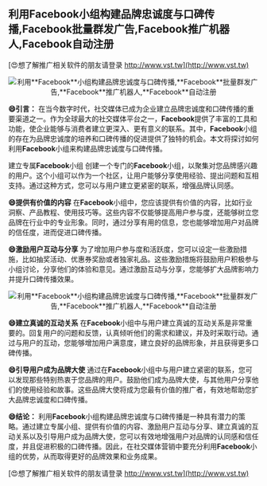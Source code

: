 ## **利用**Facebook**小组构建品牌忠诚度与口碑传播,**Facebook**批量群发广告,**Facebook**推广机器人,**Facebook**自动注册**

[😍想了解推广相关软件的朋友请登录 http://www.vst.tw](http://www.vst.tw)

 <center><img src="https://vst.tw/MP4/tuiguang/png/3.png" alt="利用**Facebook**小组构建品牌忠诚度与口碑传播,**Facebook**批量群发广告,**Facebook**推广机器人,**Facebook**自动注册"></center>

**😄引言：**
在当今数字时代，社交媒体已成为企业建立品牌忠诚度和口碑传播的重要渠道之一。作为全球最大的社交媒体平台之一，**Facebook**提供了丰富的工具和功能，使企业能够与消费者建立更深入、更有意义的联系。其中，**Facebook**小组的存在为品牌忠诚度的培养和口碑传播的促进提供了独特的机会。本文将探讨如何利用**Facebook**小组来构建品牌忠诚度与口碑传播。

建立专属**Facebook**小组
创建一个专门的**Facebook**小组，以聚集对您品牌感兴趣的用户。这个小组可以作为一个社区，让用户能够分享使用经验、提出问题和互相支持。通过这种方式，您可以与用户建立更紧密的联系，增强品牌认同感。

**😄提供有价值的内容**
在**Facebook**小组中，您应该提供有价值的内容，比如行业洞察、产品教程、使用技巧等。这些内容不仅能够提高用户参与度，还能够树立您品牌在行业中的专业形象。同时，通过分享有用的信息，您也能够增加用户对品牌的信任度，进而促进口碑传播。

**😄激励用户互动与分享**
为了增加用户参与度和活跃度，您可以设定一些激励措施，比如抽奖活动、优惠券奖励或者独家礼品。这些激励措施将鼓励用户积极参与小组讨论，分享他们的体验和意见。通过激励互动与分享，您能够扩大品牌影响力并提升口碑传播效果。

 <center><img src="https://vst.tw/MP4/tuiguang/png/3.png" alt="利用**Facebook**小组构建品牌忠诚度与口碑传播,**Facebook**批量群发广告,**Facebook**推广机器人,**Facebook**自动注册"></center>

**😄建立真诚的互动关系**
在**Facebook**小组中与用户建立真诚的互动关系是非常重要的。回复用户的问题和反馈，认真倾听他们的需求和建议，并及时采取行动。通过与用户的互动，您能够增加用户满意度，建立良好的品牌形象，并且获得更多口碑传播。

**😄引导用户成为品牌大使**
通过在**Facebook**小组中与用户建立紧密的联系，您可以发现那些特别热衷于您品牌的用户。鼓励他们成为品牌大使，与其他用户分享他们的使用经验和故事。这些品牌大使将成为您最有价值的推广者，有效地帮助您扩大品牌忠诚度和口碑传播。

**😄结论：**
利用**Facebook**小组构建品牌忠诚度与口碑传播是一种具有潜力的策略。通过建立专属小组、提供有价值的内容、激励用户互动与分享、建立真诚的互动关系以及引导用户成为品牌大使，您可以有效地增强用户对品牌的认同感和信任度，并且促进积极的口碑传播。因此，在社交媒体营销中要充分利用**Facebook**小组的优势，从而取得更好的品牌效果和业务成果。

[😍想了解推广相关软件的朋友请登录 http://www.vst.tw](http://www.vst.tw)



